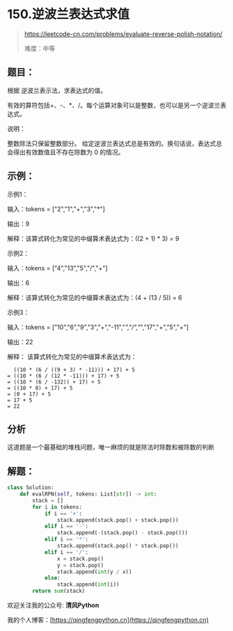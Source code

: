 # 150.逆波兰表达式求值
> https://leetcode-cn.com/problems/evaluate-reverse-polish-notation/
> 
> 难度：中等
## 题目：

根据 逆波兰表示法，求表达式的值。

有效的算符包括+、-、*、/。每个运算对象可以是整数，也可以是另一个逆波兰表达式。

说明：

整数除法只保留整数部分。
给定逆波兰表达式总是有效的。换句话说，表达式总会得出有效数值且不存在除数为 0 的情况。

## 示例：

示例1：

输入：tokens = ["2","1","+","3","*"]

输出：9

解释：该算式转化为常见的中缀算术表达式为：((2 + 1) * 3) = 9

示例2：

输入：tokens = ["4","13","5","/","+"]

输出：6

解释：该算式转化为常见的中缀算术表达式为：(4 + (13 / 5)) = 6

示例3：

输入：tokens = ["10","6","9","3","+","-11","*","/","*","17","+","5","+"]

输出：22

解释：
该算式转化为常见的中缀算术表达式为：
```
  ((10 * (6 / ((9 + 3) * -11))) + 17) + 5
= ((10 * (6 / (12 * -11))) + 17) + 5
= ((10 * (6 / -132)) + 17) + 5
= ((10 * 0) + 17) + 5
= (0 + 17) + 5
= 17 + 5
= 22
```

## 分析

这道题是一个最基础的堆栈问题，唯一麻烦的就是除法时除数和被除数的判断

## 解题：

```python
class Solution:
    def evalRPN(self, tokens: List[str]) -> int:
        stack = []
        for i in tokens:    
            if i == '+':
                stack.append(stack.pop() + stack.pop())
            elif i == '-':
                stack.append(-(stack.pop() - stack.pop()))
            elif i == '*':
                stack.append(stack.pop() * stack.pop())
            elif i == '/':
                x = stack.pop()
                y = stack.pop()
                stack.append(int(y / x))
            else:
                stack.append(int(i))
        return sum(stack)
```

欢迎关注我的公众号: **清风Python**

我的个人博客：[https://qingfengpython.cn](https://qingfengpython.cn)
